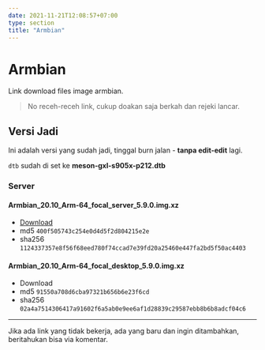 ```yaml
---
date: 2021-11-21T12:08:57+07:00
type: section
title: "Armbian"
---
```


# Armbian

Link download files image armbian.

> No receh-receh link, cukup doakan saja berkah dan rejeki lancar.

## Versi Jadi

Ini adalah versi yang sudah jadi, tinggal burn jalan - **tanpa edit-edit** lagi.

`dtb` sudah di set ke **meson-gxl-s905x-p212.dtb**

### Server

#### Armbian_20.10_Arm-64_focal_server_5.9.0.img.xz

- [Download](https://github.com/banghasan/stb.pages.dev/releases/download/0.2/Armbian_20.10_Arm-64_focal_server_5.9.0.img.xz)
- md5 `400f505743c254e0d4d5f2d804215e2e `
- sha256 `1124337357e8f56f68eed780f74ccad7e39fd20a25460e447fa2bd5f50ac4403`


#### Armbian_20.10_Arm-64_focal_desktop_5.9.0.img.xz

- Download
- md5 `91550a708d6cba97321b656b6e23f6cd`
- sha256 `02a4a7514306417a91602f6a5ab0e9ee6af1d28839c29587ebb8b6b8adcf04c6`


---

Jika ada link yang tidak bekerja, ada yang baru dan ingin ditambahkan, beritahukan bisa via komentar.